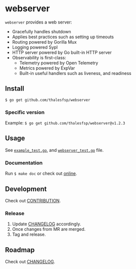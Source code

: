 # webserver

`webserver` provides a web server:

- Gracefully handles shutdown
- Applies best practices such as setting up timeouts
- Routing powered by Gorilla Mux
- Logging powered Sypl
- HTTP server powered by Go built-in HTTP server
- Observability is first-class:
  - Telemetry powered by Open Telemetry
  - Metrics powered by ExpVar
  - Built-in useful handlers such as liveness, and readiness

## Install

`$ go get github.com/thalesfsp/webserver`

### Specific version

Example: `$ go get github.com/thalesfsp/webserver@v1.2.3`

## Usage

See [`example_test.go`](example_test.go), and [`webserver_test.go`](webserver_test.go) file.

### Documentation

Run `$ make doc` or check out [online](https://pkg.go.dev/github.com/thalesfsp/webserver).

## Development

Check out [CONTRIBUTION](CONTRIBUTION.md).

### Release

1. Update [CHANGELOG](CHANGELOG.md) accordingly.
2. Once changes from MR are merged.
3. Tag and release.

## Roadmap

Check out [CHANGELOG](CHANGELOG.md).
